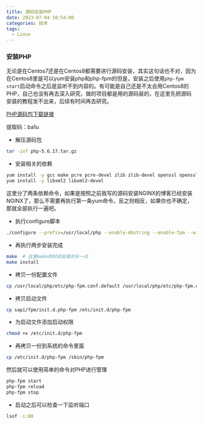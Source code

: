 ```yaml
---
title: 源码安装PHP
date: 2023-07-04 10:54:00
categories: 技术
tags:
  - Linux
---
```


### 安装PHP

无论是在Centos7还是在Centos8都需要进行源码安装，其实这句话也不对，因为在Centos8里是可以yum安装php和php-fpm的但是，安装之后使用`php-fpm start`启动命令之后是监听不到内容的。有可能是自己还是不太会用Centos8的PHP，自己也没有再去深入研究，做的项目都是用的源码装的，在这里先把源码安装的教程发不出来，后续有时间再去研究。

<!-- more -->

[PHP源码包下载链接](https://pan.baidu.com/s/1njY-HAXimp8635W3pe6JEw?pwd=ba1u)

提取码：ba1u

* 解压源码包

```bash
tar -zxf php-5.6.17.tar.gz
```

* 安装相关的依赖

```bash
yum install -y gcc make pcre pcre-devel zlib zlib-devel openssl openssl-devel
yum install -y libxml2 libxml2-devel
```

这里分了两条依赖命令，如果是按照之前我写的源码安装NGINX的博客已经安装NGINX了，那么不需要再执行第一条yum命令，反之则相反，如果你也不确定，那就全部执行一遍吧。

* 执行configure脚本

```bash
./configure --prefix=/usr/local/php --enable-mbstring --enable-fpm --with-mysql --with-mysqli
```

* 再执行两步安装完成

```bash
make  # 这里make的时间会相对长一点
make install
```

* 拷贝一份配置文件

```bash
cp /usr/local/php/etc/php-fpm.conf.default /usr/local/php/etc/php-fpm.conf
```

* 拷贝启动文件

```bash
cp sapi/fpm/init.d.php-fpm /etc/init.d/php-fpm
```

* 为启动文件添加启动权限

```bash
chmod +x /etc/init.d/php-fpm
```

* 再拷贝一份到系统的命令里面

```bash
cp /etc/init.d/php-fpm /sbin/php-fpm
```

然后就可以使用简单的命令对PHP进行管理

```bash
php-fpm start
php-fpm reload
php-fpm stop
```
* 启动之后可以检查一下监听端口

```bash
lsof -i:80
```